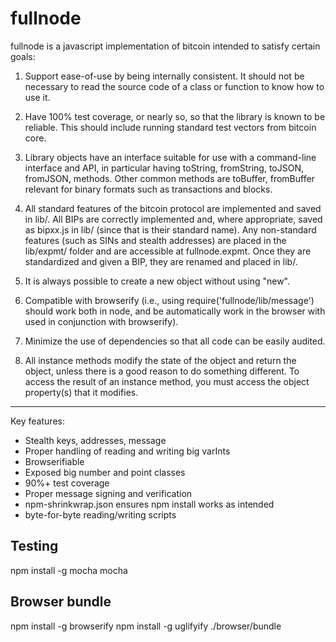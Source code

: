 fullnode
========

fullnode is a javascript implementation of bitcoin intended to satisfy certain
goals:

1) Support ease-of-use by being internally consistent. It should not be
necessary to read the source code of a class or function to know how to use it.

2) Have 100% test coverage, or nearly so, so that the library is known to be
reliable. This should include running standard test vectors from bitcoin core.

3) Library objects have an interface suitable for use with a command-line
interface and API, in particular having toString, fromString, toJSON, fromJSON,
methods. Other common methods are toBuffer, fromBuffer relevant for binary
formats such as transactions and blocks.

4) All standard features of the bitcoin protocol are implemented and saved in
lib/. All BIPs are correctly implemented and, where appropriate, saved as
bipxx.js in lib/ (since that is their standard name). Any non-standard features
(such as SINs and stealth addresses) are placed in the lib/expmt/ folder and
are accessible at fullnode.expmt. Once they are standardized and given a BIP,
they are renamed and placed in lib/.

5) It is always possible to create a new object without using "new".

6) Compatible with browserify (i.e., using require('fullnode/lib/message')
should work both in node, and be automatically work in the browser with used in
conjunction with browserify).

7) Minimize the use of dependencies so that all code can be easily audited.

8) All instance methods modify the state of the object and return the object,
unless there is a good reason to do something different.  To access the result
of an instance method, you must access the object property(s) that it modifies.

-------------------------
Key features:
* Stealth keys, addresses, message
* Proper handling of reading and writing big varInts
* Browserifiable
* Exposed big number and point classes
* 90%+ test coverage
* Proper message signing and verification
* npm-shrinkwrap.json ensures npm install works as intended
* byte-for-byte reading/writing scripts

## Testing ##
npm install -g mocha
mocha

## Browser bundle ##
npm install -g browserify
npm install -g uglifyify
./browser/bundle

